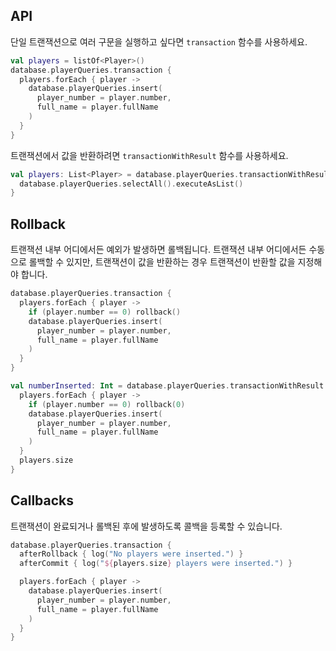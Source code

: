 ## API

단일 트랜잭션으로 여러 구문을 실행하고 싶다면 `transaction` 함수를 사용하세요.

```kotlin
val players = listOf<Player>()
database.playerQueries.transaction {
  players.forEach { player ->
    database.playerQueries.insert(
      player_number = player.number,
      full_name = player.fullName
    )
  }
}
```

트랜잭션에서 값을 반환하려면 `transactionWithResult` 함수를 사용하세요.

```kotlin
val players: List<Player> = database.playerQueries.transactionWithResult {
  database.playerQueries.selectAll().executeAsList()
}
```

## Rollback

트랜잭션 내부 어디에서든 예외가 발생하면 롤백됩니다. 트랜잭션 내부 어디에서든 수동으로 롤백할 수 있지만, 트랜잭션이 값을 반환하는 경우 트랜잭션이 반환할 값을 지정해야 합니다.

```kotlin
database.playerQueries.transaction {
  players.forEach { player ->
    if (player.number == 0) rollback()
    database.playerQueries.insert(
      player_number = player.number,
      full_name = player.fullName
    )
  }
}
```

```kotlin
val numberInserted: Int = database.playerQueries.transactionWithResult {
  players.forEach { player ->
    if (player.number == 0) rollback(0)
    database.playerQueries.insert(
      player_number = player.number,
      full_name = player.fullName
    )
  }
  players.size
}
```

## Callbacks

트랜잭션이 완료되거나 롤백된 후에 발생하도록 콜백을 등록할 수 있습니다.

```kotlin
database.playerQueries.transaction {
  afterRollback { log("No players were inserted.") }
  afterCommit { log("${players.size} players were inserted.") }

  players.forEach { player ->
    database.playerQueries.insert(
      player_number = player.number,
      full_name = player.fullName
    )
  }
}